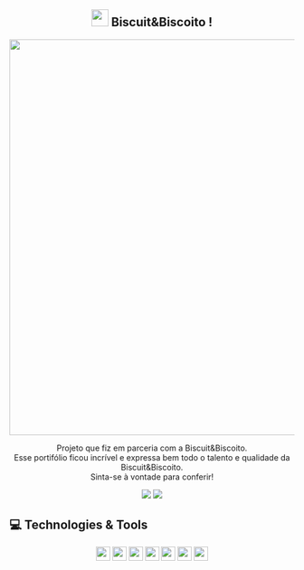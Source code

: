 <span align="center">

## <img src="https://raw.githubusercontent.com/iampavangandhi/iampavangandhi/master/gifs/Hi.gif" width="30px"> Biscuit&Biscoito ! </h2>

</span>


<div align="center">
<img src="https://user-images.githubusercontent.com/66094168/172258613-430c1e87-cc9d-40e1-83f3-20ecb51fec12.png" width="700px" />
</div>


<p align="center">
Projeto que fiz em parceria com a Biscuit&Biscoito.<br>Esse portifólio ficou incrível e expressa bem todo o talento e qualidade da Biscuit&Biscoito.<br>Sinta-se à vontade para conferir!
</p>

<p align="center">
  <a href="https://www.linkedin.com/in/kallifabrahao/" alt="Linkedin">
  <img src="https://img.shields.io/badge/-Linkedin-0e76a8?style=for-the-badge&logo=&logoColor=white&link=https://www.linkedin.com/in/keidsonroby/" /></a>
    <a href="https://biscuitbiscoito.vercel.app/" alt="portifolio">
  <img src="https://img.shields.io/badge/-Biscuit&Biscoito-0e76a8?style=for-the-badge&logo=&logoColor=white&link=https://www.linkedin.com/in/keidsonroby/" /></a>
</p>  

## 💻 Technologies & Tools

<p align="center">

 <img src="https://img.shields.io/badge/Next%20-%2320232a.svg?&style=for-the-badge&logo=&logoColor=%2361DAFB" height="25"/>
  <img src="https://img.shields.io/badge/Typescript%20-%2320232a.svg?&style=for-the-badge&logo=&logoColor=%2361DAFB" height="25"/>
 <img src="https://img.shields.io/badge/Tailwind%20-%2320232a.svg?&style=for-the-badge&logo=&logoColor=%2361DAFB" height="25"/>
 <img src="https://img.shields.io/badge/Styled Components%20-%2320232a.svg?&style=for-the-badge&logo=&logoColor=%2361DAFB" height="25"/>
  <img src="https://img.shields.io/badge/Jest%20-%2320232a.svg?&style=for-the-badge&logo=&logoColor=%2361DAFB" height="25"/>
  <img src="https://img.shields.io/badge/Cypress%20-%2320232a.svg?&style=for-the-badge&logo=&logoColor=%2361DAFB" height="25"/>
  <img src="https://img.shields.io/badge/Prismic%20-%2320232a.svg?&style=for-the-badge&logo=&logoColor=%2361DAFB" height="25"/>
</p>







<!--
